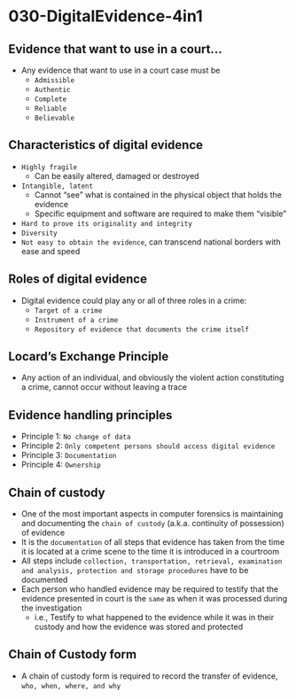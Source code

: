 # 030-DigitalEvidence-4in1

## Evidence that want to use in a court...

* Any evidence that want to use in a court case must be
  * `Admissible`
  * `Authentic`
  * `Complete`
  * `Reliable`
  * `Believable`

## Characteristics of digital evidence 
* `Highly fragile`
  * Can be easily altered, damaged or destroyed
* `Intangible, latent`
  * Cannot “see” what is contained in the physical object that holds the evidence
  * Specific equipment and software are required to make them “visible”
* `Hard to prove its originality and integrity`
* `Diversity`
* `Not easy to obtain the evidence`, can transcend national borders with ease and speed

## Roles of digital evidence

* Digital evidence could play any or all of three roles in a crime:
  * `Target of a crime`
  * `Instrument of a crime`
  * `Repository of evidence that documents the crime itself`

## Locard’s Exchange Principle

* Any action of an individual, and obviously the violent action constituting a crime, cannot occur without leaving a trace

## Evidence handling principles

* Principle 1: `No change of data`
* Principle 2: `Only competent persons should access digital evidence`
* Principle 3: `Documentation`
* Principle 4: `Ownership`

## Chain of custody

* One of the most important aspects in computer forensics is maintaining and documenting the `chain of custody` (a.k.a. continuity of possession) of evidence
* It is the `documentation` of all steps that evidence has taken from the time it is located at a crime scene to the time it is introduced in a courtroom
* All steps include `collection, transportation, retrieval, examination and analysis, protection and storage procedures` have to be documented
* Each person who handled evidence may be required to testify that the evidence presented in court is the `same` as when it was processed during the investigation
  * i.e., Testify to what happened to the evidence while it was in their custody and how the evidence was stored and protected

## Chain of Custody form

* A chain of custody form is required to record the transfer of evidence, `who, when, where, and why`
